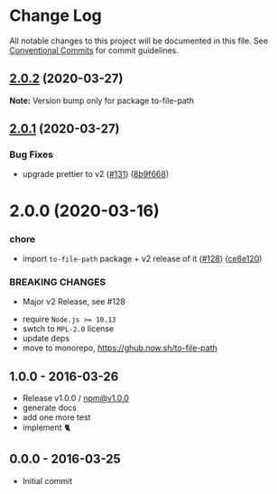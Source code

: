 # Change Log

All notable changes to this project will be documented in this file.
See [Conventional Commits](https://conventionalcommits.org) for commit guidelines.

## [2.0.2](https://github.com/tunnckoCore/opensource/compare/to-file-path@2.0.1...to-file-path@2.0.2) (2020-03-27)

**Note:** Version bump only for package to-file-path





## [2.0.1](https://github.com/tunnckoCore/opensource/compare/to-file-path@2.0.0...to-file-path@2.0.1) (2020-03-27)


### Bug Fixes

* upgrade prettier to v2 ([#131](https://github.com/tunnckoCore/opensource/issues/131)) ([8b9f668](https://github.com/tunnckoCore/opensource/commit/8b9f66828baf27d92ce704f0f3c3c9a706ff39ed))





# 2.0.0 (2020-03-16)


### chore

* import `to-file-path` package + v2 release of it ([#128](https://github.com/tunnckoCore/opensource/issues/128)) ([ce8e120](https://github.com/tunnckoCore/opensource/commit/ce8e120b3ac883b31a48a3cfdfa0cac3b4b21f3a))


### BREAKING CHANGES

* Major v2 Release, see #128

- require `Node.js >= 10.13`
- swtch to `MPL-2.0` license
- update deps
- move to monorepo, https://ghub.now.sh/to-file-path
﻿







## 1.0.0 - 2016-03-26
- Release v1.0.0 / npm@v1.0.0
- generate docs
- add one more test
- implement :cat2:

## 0.0.0 - 2016-03-25
- Initial commit

